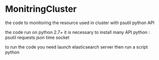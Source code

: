 # MonitringCluster
the code to monitoring the resource used in cluster with psutil python API

the code run on python 2.7+
it is necessary to install many API python :
 psutil
 requests
 json
 time
 socket
 
to run the code you need launch elasticsearch server then run a script python

